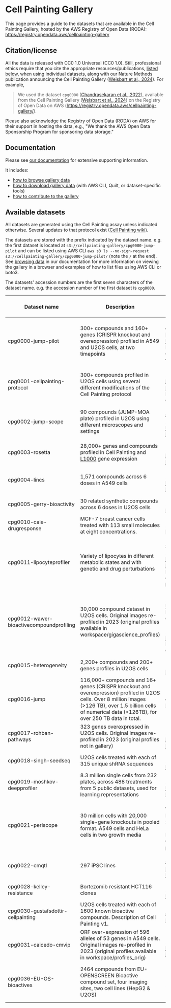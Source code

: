 # Cell Painting Gallery

This page provides a guide to the datasets that are available in the Cell Painting Gallery, hosted by the AWS Registry of Open Data (RODA): <https://registry.opendata.aws/cellpainting-gallery>

## Citation/license

All the data is released with CC0 1.0 Universal (CC0 1.0).
Still, professional ethics require that you cite the appropriate resources/publications, [listed below](#available-datasets), when using individual datasets, along with our Nature Methods publication announcing the Cell Painting Gallery ([Weisbart et al., 2024](https://doi.org/10.1038/s41592-024-02399-z)).
For example,

> We used the dataset `cpg0000` ([Chandrasekaran et al., 2022](https://doi.org/10.1101/2022.01.05.475090)), available from the Cell Painting Gallery ([Weisbart et al., 2024](https://doi.org/10.1038/s41592-024-02399-z)) on the Registry of Open Data on AWS (<https://registry.opendata.aws/cellpainting-gallery/>).

Please also acknowledge the Registry of Open Data (RODA) on AWS for their support in hosting the data, e.g., "We thank the AWS Open Data Sponsorship Program for sponsoring data storage."

## Documentation

Please see [our documentation](https://broadinstitute.github.io/cellpainting-gallery/) for extensive supporting information.

It includes:

- [how to browse gallery data](https://broadinstitute.github.io/cellpainting-gallery/browsing_data)
- [how to download gallery data](https://broadinstitute.github.io/cellpainting-gallery/download_instructions.html) (with AWS CLI, Quilt, or dataset-specific tools)
- [how to contribute to the gallery](https://broadinstitute.github.io/cellpainting-gallery/contributing_to_cpg)

## Available datasets

All datasets are generated using the Cell Painting assay unless indicated otherwise. Several updates to that protocol exist ([Cell Painting wiki](https://github.com/carpenterlab/2022_Cimini_NatureProtocols/wiki)).

The datasets are stored with the prefix indicated by the dataset name.
e.g. the first dataset is located at `s3://cellpainting-gallery/cpg0000-jump-pilot` and can be listed using AWS CLI `aws s3 ls --no-sign-request s3://cellpainting-gallery/cpg0000-jump-pilot/` (note the `/` at the end).
See [browsing data](https://broadinstitute.github.io/cellpainting-gallery/browsing_data) in our documentation for more information on viewing the gallery in a browser and examples of how to list files using AWS CLI or boto3.

The datasets' accession numbers are the first seven characters of the dataset name.
e.g. the accession number of the first dataset is `cpg0000`.

| Dataset name                             | Description                                                                                                                                                                                                      | Publication to cite                                                                                                                                                                                                | Associated repositories                                                                                                                                                        | Total size | Images size | Numerical data size | Cell Painting protocol |                                                                                          Other aliases                                                                                           |
|------------------------------------------|------------------------------------------------------------------------------------------------------------------------------------------------------------------------------------------------------------------|--------------------------------------------------------------------------------------------------------------------------------------------------------------------------------------------------------------------|--------------------------------------------------------------------------------------------------------------------------------------------------------------------------------|:----------:|:-----------:|:-------------------:|:----------------------:|:------------------------------------------------------------------------------------------------------------------------------------------------------------------------------------------------:|
| cpg0000-jump-pilot                       | 300+ compounds and 160+ genes (CRISPR knockout and overexpression) profiled in A549 and U2OS cells, at two timepoints                                                                                            | (Chandrasekaran et al., 2024) [Publication](https://doi.org/10.1038/s41592-024-02241-6), [Preprint](https://doi.org/10.1101/2022.01.05.475090), Description of Cell Painting v2.5.                                 | [data](https://github.com/jump-cellpainting/2023_Chandrasekaran_submitted), [JUMP-Cell Painting Hub](https://broad.io/jump)                                                                                                     |  12.3 TB   |   6.1 TB    |       6.1 TB        |          v2.5          |                                                                                                                                                                                                  |
| cpg0001-cellpainting-protocol            | 300+ compounds profiled in U2OS cells using several different modifications of the Cell Painting protocol                                                                                                        | (Cimini et al., 2022) [Publication](https://doi.org/10.1038/nprot.2016.105), [Preprint](https://doi.org/10.1101/2022.07.13.499171) Description of Cell Painting v3.                                                | [data](https://github.com/carpenter-singh-lab/2023_Cimini_NatureProtocols), [JUMP-Cell Painting Hub](https://broad.io/jump)                                                                                                                |  40.3 TB   |   18.7 TB   |       21.6 TB       |   v3 and experiments   |                                                                                                                                                                                                  |
| cpg0002-jump-scope                       | 90 compounds (JUMP-MOA plate) profiled in U2OS using different microscopes and settings                                                                                                                          | (Tromans-Coia and Jamali et al., 2023) [Publication](https://doi.org/10.1002/cyto.a.24786), [Preprint](https://doi.org/10.1101/2023.02.15.528711)                                                                  | [data](https://github.com/jump-cellpainting/jump-scope), [analysis](https://github.com/jump-cellpainting/jump-scope-analysis), [JUMP-Cell Painting Hub](https://broad.io/jump)                                                  |  16.7 TB   |   12.5 TB   |       4.2 TB        |          v2.5          |                                                                                                                                                                                                  |
| cpg0003-rosetta                          | 28,000+ genes and compounds profiled in Cell Painting and [L1000](https://doi.org/10.1016%2Fj.cell.2017.10.049) gene expression                                                                                  | (Haghighi et al., 2022) [Publication](https://doi.org/10.1038/s41592-022-01667-0), [Preprint](https://doi.org/10.1101/2021.09.08.459417),                                                                            | [data](https://github.com/carpenter-singh-lab/2022_Haghighi_NatureMethods)                                                                                                     |   8.5 GB   |      0      |       8.5 GB        |                        |                                                                                                                                                                                                  |
| cpg0004-lincs                            | 1,571 compounds across 6 doses in A549 cells                                                                                                                                                                     | (Way et al., 2022) [Publication](https://doi.org/10.1016/j.cels.2022.10.001), [Preprint](https://doi.org/10.1101/2021.10.21.465335)                                                                                | [data](https://github.com/broadinstitute/lincs-cell-painting)                                                                                                                  |  65.7 TB   |   61.9 TB   |       3.8 TB        |           v2           |                                                                                             idr0125                                                                                              |
| cpg0005-gerry-bioactivity                 | 30 related synthetic compounds across 6 doses in U2OS cells                                                                                                                                                                     | (Gerry et al., 2016) [Publication](https://doi.org/10.1021/jacs.6b04614)                                                                               |  |  356 GB  |   356 GB   |   |           v1           |                                                                                                                                                                                    |
| cpg0010-caie-drugresponse                | MCF-7 breast cancer cells treated  with 113 small molecules at eight concentrations.                                                                                                                             | (Caie et al., 2010) [Publication](https://doi.org/10.1158/1535-7163.MCT-09-1148)                                                                                                                                   |                                                                                                                                                                                |  239.2 GB  |   98.4 GB   |      140.8 GB       |    other variation     |                                                                        [BBBC021](https://bbbc.broadinstitute.org/BBBC021)                                                                        |
| cpg0011-lipocyteprofiler                 | Variety of lipocytes in different metabolic states and with genetic and drug perturbations                                                                                                                       | (Laber and Strobel et al., 2023) [Publication](https://doi.org/10.1016/j.xgen.2023.100346), [Preprint](https://www.biorxiv.org/content/10.1101/2021.07.17.452050v1) Description of Cell Painting lipocyte variant. | [Batch1 and Batch3 data](https://github.com/broadinstitute/2018_04_12_T2D_V2F_Saadat_Broad), [analysis](https://github.com/ClaussnitzerLab/Lipocyte-Profiler) |   1.2 TB   |   1.2 TB    |        16 MB        |        lipocyte        |                                                                                                                                                                                                  |
| cpg0012-wawer-bioactivecompoundprofiling | 30,000 compound dataset in U2OS cells. Original images re-profiled in 2023 (original profiles available in workspace/gigascience_profiles)                                                                       | (Wawer et al., 2014) [Publication](https://doi.org/10.1073/pnas.1410933111) Description of Cell Painting v1, (Bray et al., 2017) [Publication](https://doi.org/10.1093/gigascience/giw014) Description of Cell Painting v2 | [data](https://github.com/broadinstitute/2015_Bray_GigaScience-data)                                                                                                   |  10.7 TB   |   3.1 TB    |       7.6 TB        |           v1           |       [idr0016](https://idr.openmicroscopy.org/webclient/?show=screen-1251), CDRP, [BBBC036](https://bbbc.broadinstitute.org/BBBC036), [BBBC047](https://bbbc.broadinstitute.org/BBBC047)        |
| cpg0015-heterogeneity                    | 2,200+ compounds and 200+ genes profiles in U2OS cells                                                                                                                                                           | (Rohban et al., 2019) [Publication](https://doi.org/10.1038/s41467-019-10154-8)                                                                                                                                    | [data](https://github.com/carpenterlab/2018_Rohban_NatComm)                                                                                                                    |   204 GB   |      0      |       204 GB        |                        | [idr0016](https://bbbc.broadinstitute.org/BBBC036), [idr0036](https://idr.openmicroscopy.org/webclient/?show=screen-1952), [idr0033](https://idr.openmicroscopy.org/webclient/?show=screen-1751) |
| cpg0016-jump                             | 116,000+ compounds and 16+ genes (CRISPR knockout and overexpression) profiled in U2OS cells. Over 8 million images (>126 TB), over 1.5 billion cells of numerical data (>126TB), for over 250 TB data in total. | (Chandrasekaran et al., 2023) [Preprint](https://doi.org/10.1101/2023.03.23.534023)                                                                                                                                | [datasets resource](https://github.com/jump-cellpainting/datasets), [JUMP-Cell Painting Hub](https://broad.io/jump) |  358.4 TB  |             |                     |           v3           |                                                                                                                                                                                                  |
| cpg0017-rohban-pathways                  | 323 genes overexpressed in U2OS cells. Original images re-profiled in 2023 (original profiles not in gallery)                                                                                                    | (Rohban et al, 2017) [Publication](https://doi.org/10.7554/eLife.24060), [Preprint](https://doi.org/10.1101/092403)                                                                                                | [re-profiled data](https://github.com/broadinstitute/cpg0017-rohban-pathways), [original data](https://github.com/carpenterlab/2017_Rohban_eLife)                              |   321 GB   |   189 GB    |       132 GB        |           v1           |                                                                    [BBBC037](https://bbbc.broadinstitute.org/BBBC037), TA-ORF                                                                    |
| cpg0018-singh-seedseq                    | U2OS cells treated with each of 315 unique shRNA sequences                                                                                                                                                       | (Singh et al. 2013) [Publication](https://doi.org/10.1371/journal.pone.0131370)                                                                                                                                    |                                                                                                                                                                                |  247.1 GB  |  247.1 GB   |          0          |                        |                                                                                                [BBBC025](https://bbbc.broadinstitute.org/BBBC025)                                        |
| cpg0019-moshkov-deepprofiler             | 8.3 million single cells from 232 plates, across 488 treatments from 5 public datasets, used for learning representations                                                                                        | (Moshkov et al., 2024) [Publication](https://www.nature.com/articles/s41467-024-45999-1), [Preprint](https://doi.org/10.1101/2022.08.12.503783)                                                                      | [data](https://github.com/broadinstitute/DeepProfilerExperiments), [software](https://github.com/cytomining/DeepProfiler)                                                      |   522 GB   |   482 GB    |        40 GB        |   dataset dependent    |                                                                                                                                                                                                  |
| cpg0021-periscope                        | 30 million cells with 20,000 single-gene knockouts in pooled format. A549 cells and HeLa cells in two growth media                                                                                               | (Ramezani, Weisbart, Bauman, and Singh et al., 2023) [Preprint](https://doi.org/10.1101/2023.08.06.552164) Description of Cell Painting pooled variant.                                                            | [analysis](https://github.com/broadinstitute/2022_PERISCOPE), [data](https://github.com/broadinstitute/CP186-A549-WG), [data](https://github.com/broadinstitute/CP257-HeLa-WG) |  56.0 TB   |   45.0 TB   |       11.0 TB       |         pooled         |                                                                                                                                                                                                  |
| cpg0022-cmqtl                            | 297 iPSC lines                                                                                                                                                                                                   | (Tegtmeyer et al., 2024) [Publication](https://doi.org/10.1038/s41467-023-44045-w), [Preprint](https://doi.org/10.1101/2023.01.09.522731)                                                                          | [data](https://github.com/broadinstitute/cmQTL)                                                                                                                                |   3.7 TB   |  2.8 TB     |        945 GB       |          v2.5          |                                                                                                                                                                                                  |
| cpg0028-kelley-resistance                | Bortezomib resistant HCT116 clones                                                                                                                                                                               | (Kelley et al., 2023) [Publication](https://doi.org/10.7554/eLife.91362)                                                                                                                                           | [data](https://github.com/broadinstitute/profiling-resistance-mechanisms)                                                                                                      |   4.1 TB   |   1.9 TB    |       2.2 TB        |                        |                                                                                                                                                                                                  |
| cpg0030-gustafsdottir-cellpainting       | U2OS cells treated with each of 1600 known bioactive compounds. Description of Cell Painting v1.                                                                                                                 | (Gustafsdottir et al., 2013) [Publication](https://doi.org/10.1371/journal.pone.0080999)                                                                                                                           |                                                                                                                                                                                |   234 GB   |   234 GB    |        .3 GB        |           v1           |                                    [BBBC022](https://bbbc.broadinstitute.org/BBBC022), [idr0036](https://idr.openmicroscopy.org/webclient/?show=screen-1952)                                     |
| cpg0031-caicedo-cmvip                    | ORF over-expression of 596 alleles of 53 genes in A549 cells. Original images re-profiled in 2023 (original profiles available in workspace/profiles_orig)                                                       | (Caicedo et al., 2023) [Publication](https://www.molbiolcell.org/doi/10.1091/mbc.E21-11-0538), [Preprint](https://doi.org/10.1101/2021.11.18.469171)                                                               | [original data](https://github.com/broadinstitute/luad-cell-painting), [re-profiled data](https://github.com/broadinstitute/cpg0031-caicedo-cmvip)                             |   2.2 TB   |   605 GB    |       1.6 TB        |           v1           |                                                                                          BBBC043, LUAD                                                                                           |
| cpg0036-EU-OS-bioactives                 | 2464 compounds from EU-OPENSCREEN Bioactive compound set, four imaging sites, two cell lines (HepG2 & U2OS)                                                                                                      | (Wolff et al., 2024) [Preprint](https://doi.org/10.1101/2024.08.27.609964)                                                                                                                                         | [aggregated profiles](https://doi.org/10.5281/zenodo.13309566), [analysis scripts](https://github.com/schmiedc/EU-OS_bioactives), [compound information](https://www.probes-drugs.org/compounds/standardized#compoundset=353@AND) |   3.5 TB   |   3.5 TB    |               |           v1           |                                                                                          Bioactives, EU-OS-Bioactives                                                                                          |

